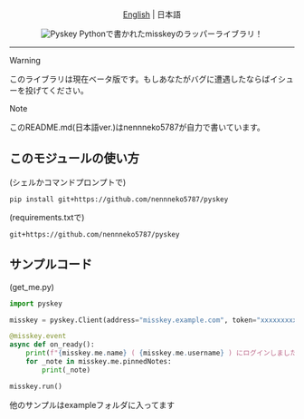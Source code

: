 <div align="center">
<a href="README.md">English</a> | 日本語

<img src="https://i.imgur.com/EXCJv2Z.png" alt="Pyskey"></img>
Pythonで書かれたmisskeyのラッパーライブラリ！
</div>
<hr>

> [!WARNING]
> このライブラリは現在ベータ版です。もしあなたがバグに遭遇したならばイシューを投げてください。

> [!NOTE]
> このREADME.md(日本語ver.)はnennneko5787が自力で書いています。

## このモジュールの使い方
(シェルかコマンドプロンプトで)
```shell
pip install git+https://github.com/nennneko5787/pyskey
```
(requirements.txtで)
```
git+https://github.com/nennneko5787/pyskey
```

## サンプルコード
(get_me.py)
```python
import pyskey

misskey = pyskey.Client(address="misskey.example.com", token="xxxxxxxxxx")

@misskey.event
async def on_ready():
    print(f"{misskey.me.name} ( {misskey.me.username} ) にログインしました")
    for _note in misskey.me.pinnedNotes:
        print(_note)

misskey.run()
```
他のサンプルはexampleフォルダに入ってます